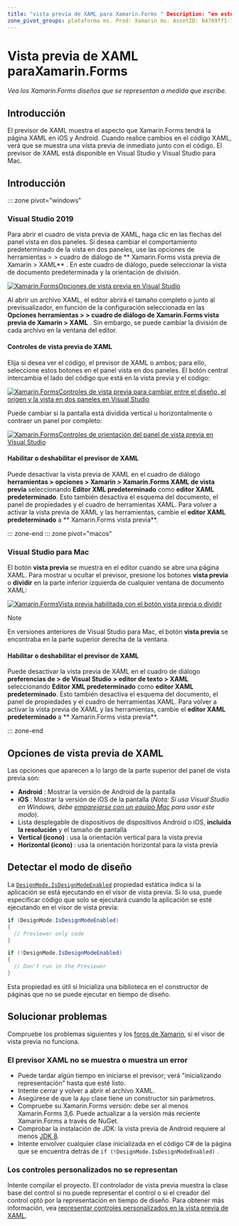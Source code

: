 ```yaml
---
title: "vista previa de XAML para Xamarin.Forms " Description: "en este artículo se explica cómo usar el previsor de XAML para ver los Xamarin.Forms diseños que se representan a medida que escribe. El previsor de XAML está disponible en Visual Studio 2019 y Visual Studio 2019 para Mac.
zone_pivot_groups: plataforma ms. Prod: Xamarin ms. AssetID: 84769ff1-72fd-4c44-8251-dd6d5bf8c7b2 ms. Technology: Xamarin-Forms Author: maddyleger1 ms. Author: maleger ms. Date: 03/16/2020 no-LOC: [ Xamarin.Forms , Xamarin.Essentials ]
---
```


# <a name="xaml-previewer-for-xamarinforms"></a>Vista previa de XAML paraXamarin.Forms

_Vea los Xamarin.Forms diseños que se representan a medida que escribe._

## <a name="overview"></a>Introducción

El previsor de XAML muestra el aspecto que Xamarin.Forms tendrá la página XAML en iOS y Android. Cuando realice cambios en el código XAML, verá que se muestra una vista previa de inmediato junto con el código. El previsor de XAML está disponible en Visual Studio y Visual Studio para Mac.

## <a name="getting-started"></a>Introducción

::: zone pivot="windows"

### <a name="visual-studio-2019"></a>Visual Studio 2019

Para abrir el cuadro de vista previa de XAML, haga clic en las flechas del panel vista en dos paneles. Si desea cambiar el comportamiento predeterminado de la vista en dos paneles, use las opciones de herramientas > > cuadro de diálogo de ** Xamarin.Forms vista previa de Xamarin > XAML** . En este cuadro de diálogo, puede seleccionar la vista de documento predeterminada y la orientación de división.

[![Xamarin.FormsOpciones de vista previa en Visual Studio](xaml-previewer-images/xamlp-options-vs-sm.png "[! Operador. Opciones de vista previa de NO-LOC (Xamarin. Forms)] en Visual Studio")](xaml-previewer-images/xamlp-options-vs-lg.png#lightbox)

Al abrir un archivo XAML, el editor abrirá el tamaño completo o junto al previsualizador, en función de la configuración seleccionada en las **Opciones herramientas > > cuadro de diálogo de Xamarin.Forms vista previa de Xamarin > XAML** . Sin embargo, se puede cambiar la división de cada archivo en la ventana del editor.

#### <a name="xaml-preview-controls"></a>Controles de vista previa de XAML

Elija si desea ver el código, el previsor de XAML o ambos; para ello, seleccione estos botones en el panel vista en dos paneles. El botón central intercambia el lado del código que está en la vista previa y el código:

[![Xamarin.FormsControles de vista previa para cambiar entre el diseño, el origen y la vista en dos paneles en Visual Studio](xaml-previewer-images/xamlp-controls-splitview-vs-sm.png "[! Operador. Controles de vista previa de NO-LOC (Xamarin. Forms)] para cambiar entre el diseño, el origen y la vista en dos paneles en Visual Studio")](xaml-previewer-images/xamlp-controls-splitview-vs-lg.png#lightbox)

Puede cambiar si la pantalla está dividida vertical u horizontalmente o contraer un panel por completo:

[![Xamarin.FormsControles de orientación del panel de vista previa en Visual Studio](xaml-previewer-images/xamlp-controls-orientation-vs-sm.png "[! Operador. Controles de orientación del panel de previsualizador NO-LOC (Xamarin. Forms)] en Visual Studio")](xaml-previewer-images/xamlp-controls-orientation-vs-lg.png#lightbox)

#### <a name="enable-or-disable-the-xaml-previewer"></a>Habilitar o deshabilitar el previsor de XAML

Puede desactivar la vista previa de XAML en el cuadro de diálogo **herramientas > opciones > Xamarin > Xamarin.Forms XAML de vista previa** seleccionando **Editor XML predeterminado** como **editor XAML predeterminado**. Esto también desactiva el esquema del documento, el panel de propiedades y el cuadro de herramientas XAML. Para volver a activar la vista previa de XAML y las herramientas, cambie el **editor XAML predeterminado** a ** Xamarin.Forms vista previa**.

::: zone-end
::: zone pivot="macos"

### <a name="visual-studio-for-mac"></a>Visual Studio para Mac

El botón **vista previa** se muestra en el editor cuando se abre una página XAML. Para mostrar u ocultar el previsor, presione los botones **vista previa** o **dividir** en la parte inferior izquierda de cualquier ventana de documento XAML:

[![Xamarin.FormsVista previa habilitada con el botón vista previa o dividir](xaml-previewer-images/xamlp-list-sml.png)](xaml-previewer-images/xamlp-list.png#lightbox)

> [!NOTE]
> En versiones anteriores de Visual Studio para Mac, el botón **vista previa** se encontraba en la parte superior derecha de la ventana.

#### <a name="enable-or-disable-the-xaml-previewer"></a>Habilitar o deshabilitar el previsor de XAML

Puede desactivar la vista previa de XAML en el cuadro de diálogo **preferencias de > de Visual Studio > editor de texto > XAML** seleccionando **Editor XML predeterminado** como **editor XAML predeterminado**. Esto también desactiva el esquema del documento, el panel de propiedades y el cuadro de herramientas XAML. Para volver a activar la vista previa de XAML y las herramientas, cambie el **editor XAML predeterminado** a ** Xamarin.Forms vista previa**.

::: zone-end

## <a name="xaml-previewer-options"></a>Opciones de vista previa de XAML

Las opciones que aparecen a lo largo de la parte superior del panel de vista previa son:

* **Android** : Mostrar la versión de Android de la pantalla
* **iOS** : Mostrar la versión de iOS de la pantalla (*Nota: Si usa Visual Studio en Windows, debe [emparejarse con un equipo Mac](~/ios/get-started/installation/windows/connecting-to-mac/index.md) para usar este modo*).
* Lista desplegable de dispositivos de dispositivos Android o iOS, **incluida la resolución** y el tamaño de pantalla
* **Vertical (icono)** : usa la orientación vertical para la vista previa
* **Horizontal (icono)** : usa la orientación horizontal para la vista previa

## <a name="detect-design-mode"></a>Detectar el modo de diseño

La [`DesignMode.IsDesignModeEnabled`](xref:Xamarin.Forms.DesignMode.IsDesignModeEnabled) propiedad estática indica si la aplicación se está ejecutando en el visor de vista previa. Si lo usa, puede especificar código que solo se ejecutará cuando la aplicación se esté ejecutando en el visor de vista previa:

```csharp
if (DesignMode.IsDesignModeEnabled)
{
  // Previewer only code  
}

if (!DesignMode.IsDesignModeEnabled)
{
  // Don't run in the Previewer  
}
```

Esta propiedad es útil si Inicializa una biblioteca en el constructor de páginas que no se puede ejecutar en tiempo de diseño.

## <a name="troubleshooting"></a>Solucionar problemas

Compruebe los problemas siguientes y los [foros de Xamarin](https://forums.xamarin.com/categories/xamarin-forms), si el visor de vista previa no funciona.

### <a name="xaml-previewer-isnt-showing-or-shows-an-error"></a>El previsor XAML no se muestra o muestra un error

* Puede tardar algún tiempo en iniciarse el previsor; verá "inicializando representación" hasta que esté listo.
* Intente cerrar y volver a abrir el archivo XAML.
* Asegúrese de que la `App` clase tiene un constructor sin parámetros.
* Compruebe su Xamarin.Forms versión: debe ser al menos Xamarin.Forms 3,6. Puede actualizar a la versión más reciente Xamarin.Forms a través de NuGet.
* Comprobar la instalación de JDK: la vista previa de Android requiere al menos [JDK 8](https://www.oracle.com/technetwork/java/javase/downloads/index.html).
* Intente envolver cualquier clase inicializada en el código C# de la página que se encuentra detrás de `if (!DesignMode.IsDesignModeEnabled)` .

### <a name="custom-controls-arent-rendering"></a>Los controles personalizados no se representan

Intente compilar el proyecto. El controlador de vista previa muestra la clase base del control si no puede representar el control o si el creador del control optó por la representación en tiempo de diseño. Para obtener más información, vea [representar controles personalizados en la vista previa de XAML](render-custom-controls.md).
